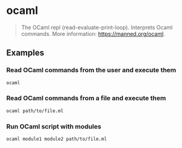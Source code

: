 # ocaml

> The OCaml repl (read-evaluate-print-loop). Interprets Ocaml commands. More information: <https://manned.org/ocaml>.

## Examples

### Read OCaml commands from the user and execute them

```bash
ocaml
```

### Read OCaml commands from a file and execute them

```bash
ocaml path/to/file.ml
```

### Run OCaml script with modules

```bash
ocaml module1 module2 path/to/file.ml
```
